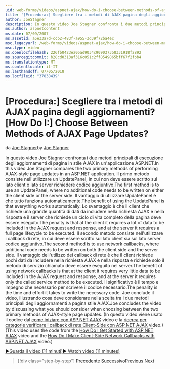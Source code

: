 ```yaml
---
uid: web-forms/videos/aspnet-ajax/how-do-i-choose-between-methods-of-ajax-page-updates
title: '[Procedura:] Scegliere tra i metodi di AJAX pagina degli aggiornamenti? | Microsoft Docs'
author: JoeStagner
description: In questo video Joe Stagner confronta i due metodi principali di esecuzione degli aggiornamenti di pagina in stile AJAX in un'applicazione ASP.NET. Il primo metodo consiste nell'usare un Upd...
ms.author: aspnetcontent
ms.date: 07/09/2007
ms.assetid: a5e33a7d-ccb2-483f-a955-3d39f72ba4ec
msc.legacyurl: /web-forms/videos/aspnet-ajax/how-do-i-choose-between-methods-of-ajax-page-updates
msc.type: video
ms.openlocfilehash: 226fb0423ea05ad9034c909037358331918f2892
ms.sourcegitcommit: b28cd0313af316c051c2ff8549865bff67f2fbb4
ms.translationtype: MT
ms.contentlocale: it-IT
ms.lasthandoff: 07/05/2018
ms.locfileid: "37838439"
---
```

<a name="how-do-i-choose-between-methods-of-ajax-page-updates"></a><span data-ttu-id="af440-105">[Procedura:] Scegliere tra i metodi di AJAX pagina degli aggiornamenti?</span><span class="sxs-lookup"><span data-stu-id="af440-105">[How Do I:] Choose Between Methods of AJAX Page Updates?</span></span>
====================
<span data-ttu-id="af440-106">da [Joe Stagner](https://github.com/JoeStagner)</span><span class="sxs-lookup"><span data-stu-id="af440-106">by [Joe Stagner](https://github.com/JoeStagner)</span></span>

<span data-ttu-id="af440-107">In questo video Joe Stagner confronta i due metodi principali di esecuzione degli aggiornamenti di pagina in stile AJAX in un'applicazione ASP.NET.</span><span class="sxs-lookup"><span data-stu-id="af440-107">In this video Joe Stagner compares the two primary methods of performing AJAX-style page updates in an ASP.NET application.</span></span> <span data-ttu-id="af440-108">Il primo metodo consiste nell'utilizzare un UpdatePanel, in cui non deve essere scritto sul lato client o lato server richiedere codice aggiuntivo.</span><span class="sxs-lookup"><span data-stu-id="af440-108">The first method is to use an UpdatePanel, where no additional code needs to be written on either the client side or the server side.</span></span> <span data-ttu-id="af440-109">Il vantaggio di utilizzare UpdatePanel è che tutto funziona automaticamente.</span><span class="sxs-lookup"><span data-stu-id="af440-109">The benefit of using the UpdatePanel is that everything works automatically.</span></span> <span data-ttu-id="af440-110">Lo svantaggio è che il client che richiede una grande quantità di dati da includere nella richiesta AJAX e nella risposta e il server che richiede un ciclo di vita completo della pagina deve essere eseguito.</span><span class="sxs-lookup"><span data-stu-id="af440-110">The penalty is that at the client it requires a lot of data to be included in the AJAX request and response, and at the server it requires a full page lifecycle to be executed.</span></span> <span data-ttu-id="af440-111">Il secondo metodo consiste nell'utilizzare i callback di rete, in cui deve essere scritto sul lato client sia sul lato server codice aggiuntivo.</span><span class="sxs-lookup"><span data-stu-id="af440-111">The second method is to use network callbacks, where additional code needs to be written on both the client side and the server side.</span></span> <span data-ttu-id="af440-112">Il vantaggio dell'utilizzo dei callback di rete è che il client richiede pochi dati da includere nella richiesta AJAX e nella risposta e richiede solo il metodo di servizio chiamato deve essere eseguito nel server.</span><span class="sxs-lookup"><span data-stu-id="af440-112">The benefit of using network callbacks is that at the client it requires very little data to be included in the AJAX request and response, and at the server it requires only the called service method to be executed.</span></span> <span data-ttu-id="af440-113">Il significativo è il tempo e impegno che necessario per scrivere il codice necessario.</span><span class="sxs-lookup"><span data-stu-id="af440-113">The penality is the time and effort it takes to write the necessary code.</span></span> <span data-ttu-id="af440-114">Joe conclude il video, illustrando cosa deve considerare nella scelta tra i due metodi principali degli aggiornamenti a pagina stile AJAX.</span><span class="sxs-lookup"><span data-stu-id="af440-114">Joe concludes the video by discussing what you should consider when choosing between the two primary methods of AJAX-style page updates.</span></span> <span data-ttu-id="af440-115">(In questo video viene usato il codice dal [come iniziare con ASP.NET AJAX](how-do-i-get-started-with-aspnet-ajax.md) video e la [ricerca per categorie verificare i callback di rete Client-Side con ASP.NET AJAX](how-do-i-make-client-side-network-callbacks-with-aspnet-ajax.md) video.)</span><span class="sxs-lookup"><span data-stu-id="af440-115">(This video uses the code from the [How Do I Get Started with ASP.NET AJAX](how-do-i-get-started-with-aspnet-ajax.md) video and the [How Do I Make Client-Side Network Callbacks with ASP.NET AJAX](how-do-i-make-client-side-network-callbacks-with-aspnet-ajax.md) video.)</span></span>

[<span data-ttu-id="af440-116">&#9654;Guarda il video (11 minuti)</span><span class="sxs-lookup"><span data-stu-id="af440-116">&#9654; Watch video (11 minutes)</span></span>](https://channel9.msdn.com/Blogs/ASP-NET-Site-Videos/how-do-i-choose-between-methods-of-ajax-page-updates)

> [!div class="step-by-step"]
> <span data-ttu-id="af440-117">[Precedente](how-do-i-update-multiple-regions-of-a-page-with-aspnet-ajax.md)
> [Successivo](how-do-i-use-other-javascript-user-interface-libraries-with-aspnet-ajax.md)</span><span class="sxs-lookup"><span data-stu-id="af440-117">[Previous](how-do-i-update-multiple-regions-of-a-page-with-aspnet-ajax.md)
[Next](how-do-i-use-other-javascript-user-interface-libraries-with-aspnet-ajax.md)</span></span>

